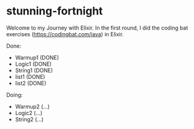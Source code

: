 # stunning-fortnight

Welcome to my Journey with Elixir. In the first round, I did the coding bat exercises (https://codingbat.com/java) in Elixir.


Done: 
- Warmup1   (DONE)
- Logic1    (DONE)
- String1   (DONE)
- list1     (DONE)
- list2     (DONE)

Doing:

- Warmup2   (...)
- Logic2    (...)
- String2   (...)


